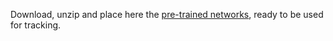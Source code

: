 Download, unzip and place here the [pre-trained networks](http://bit.ly/cfnet_networks), ready to be used for tracking.
